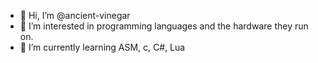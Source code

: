 - 👋 Hi, I’m @ancient-vinegar
- 👀 I’m interested in programming languages and the hardware they run on.
- 🌱 I’m currently learning ASM, c, C#, Lua

<!---
- 💞️ I’m looking to collaborate on ...
- 📫 How to reach me ...
--->

<!---
ancient-vinegar/ancient-vinegar is a ✨ special ✨ repository because its `README.md` (this file) appears on your GitHub profile.
You can click the Preview link to take a look at your changes.
--->
